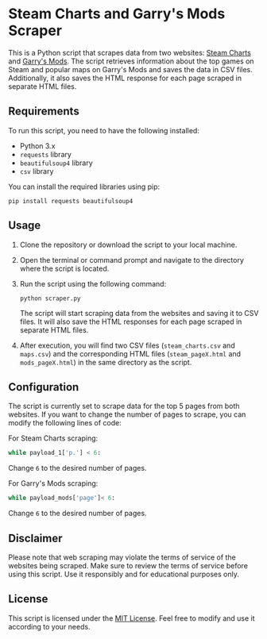 # Steam Charts and Garry's Mods Scraper

This is a Python script that scrapes data from two websites: [Steam Charts](https://steamcharts.com/) and [Garry's Mods](https://garrysmods.org/). The script retrieves information about the top games on Steam and popular maps on Garry's Mods and saves the data in CSV files. Additionally, it also saves the HTML response for each page scraped in separate HTML files.

## Requirements

To run this script, you need to have the following installed:

- Python 3.x
- `requests` library
- `beautifulsoup4` library
- `csv` library

You can install the required libraries using pip:

```
pip install requests beautifulsoup4
```

## Usage

1. Clone the repository or download the script to your local machine.

2. Open the terminal or command prompt and navigate to the directory where the script is located.

3. Run the script using the following command:

   ```
   python scraper.py
   ```

   The script will start scraping data from the websites and saving it to CSV files. It will also save the HTML responses for each page scraped in separate HTML files.

4. After execution, you will find two CSV files (`steam_charts.csv` and `maps.csv`) and the corresponding HTML files (`steam_pageX.html` and `mods_pageX.html`) in the same directory as the script.

## Configuration

The script is currently set to scrape data for the top 5 pages from both websites. If you want to change the number of pages to scrape, you can modify the following lines of code:

For Steam Charts scraping:

```python
while payload_1['p.'] < 6:
```

Change `6` to the desired number of pages.

For Garry's Mods scraping:

```python
while payload_mods['page']< 6:
```

Change `6` to the desired number of pages.

## Disclaimer

Please note that web scraping may violate the terms of service of the websites being scraped. Make sure to review the terms of service before using this script. Use it responsibly and for educational purposes only.

## License

This script is licensed under the [MIT License](LICENSE). Feel free to modify and use it according to your needs.
